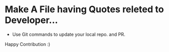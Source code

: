 # Make A File having Quotes releted to Developer...

- Use Git commands to update your local repo. and PR.

Happy Contribution :)
